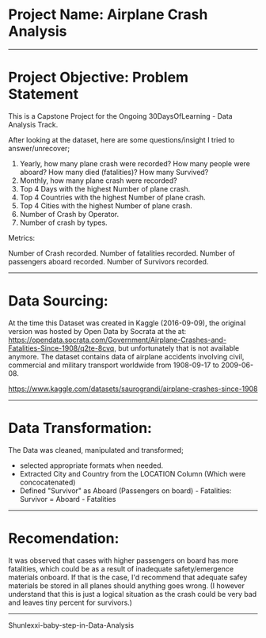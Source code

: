 # Project Name: Airplane Crash Analysis
---
# Project Objective: Problem Statement
This is a Capstone Project for the Ongoing 30DaysOfLearning - Data Analysis Track.

After looking at the dataset, here are some questions/insight I tried to answer/unrecover;
1. Yearly, how many plane crash were recorded? How many people were aboard? How many died (fatalities)? How many Survived?
2. Monthly, how many plane crash were recorded?
3. Top 4 Days with the highest Number of plane crash.
4. Top 4 Countries with the highest Number of plane crash.
5. Top 4 Cities with the highest Number of plane crash.
6. Number of Crash by Operator.
7. Number of crash by types.

Metrics:

Number of Crash recorded.
Number of fatalities recorded.
Number of passengers aboard recorded.
Number of Survivors recorded.

---

# Data Sourcing:

At the time this Dataset was created in Kaggle (2016-09-09), the original version was hosted by Open Data by Socrata at the at: https://opendata.socrata.com/Government/Airplane-Crashes-and-Fatalities-Since-1908/q2te-8cvq, but unfortunately that is not available anymore. The dataset contains data of airplane accidents involving civil, commercial and military transport worldwide from 1908-09-17 to 2009-06-08.

https://www.kaggle.com/datasets/saurograndi/airplane-crashes-since-1908

---

# Data Transformation:
The Data was cleaned, manipulated and transformed; 
* selected appropriate formats when needed.
* Extracted City and Country from the LOCATION Column (Which were concocatenated)
* Defined "Survivor" as Aboard (Passengers on board) - Fatalities: Survivor = Aboard - Fatalities

---

# Recomendation: 
It was observed that cases with higher passengers on board has more fatalities, which could be as a result of inadequate safety/emergence materials onboard. If that is the case, I'd recommend that adequate safey materials be stored in all planes should anything goes wrong. (I however understand that this is just a logical situation as the crash could be very bad and leaves tiny percent for survivors.)


---

Shunlexxi-baby-step-in-Data-Analysis
